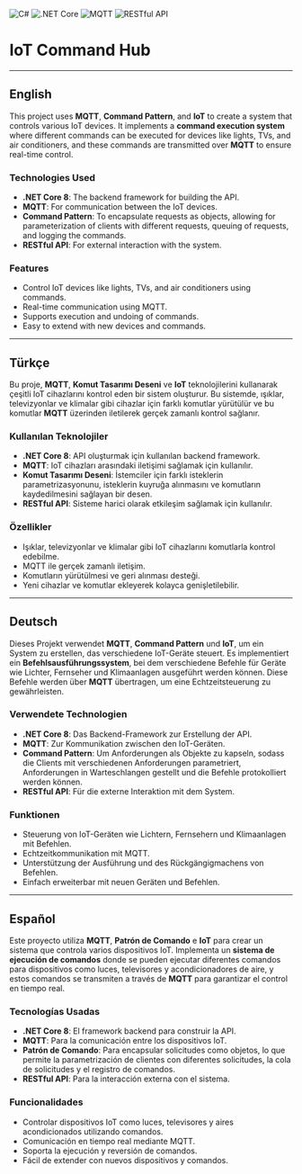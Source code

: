 ![C#](https://img.shields.io/badge/language-C%23-blue)
![.NET Core](https://img.shields.io/badge/.NET%20Core-8-blue)
![MQTT](https://img.shields.io/badge/MQTT-enabled-green)
![RESTful API](https://img.shields.io/badge/RESTful-API-orange)

# IoT Command Hub

---

## English 

This project uses **MQTT**, **Command Pattern**, and **IoT** to create a system that controls various IoT devices. It implements a **command execution system** where different commands can be executed for devices like lights, TVs, and air conditioners, and these commands are transmitted over **MQTT** to ensure real-time control.

### Technologies Used
- **.NET Core 8**: The backend framework for building the API.
- **MQTT**: For communication between the IoT devices.
- **Command Pattern**: To encapsulate requests as objects, allowing for parameterization of clients with different requests, queuing of requests, and logging the commands.
- **RESTful API**: For external interaction with the system.

### Features
- Control IoT devices like lights, TVs, and air conditioners using commands.
- Real-time communication using MQTT.
- Supports execution and undoing of commands.
- Easy to extend with new devices and commands.

---

## Türkçe 

Bu proje, **MQTT**, **Komut Tasarımı Deseni** ve **IoT** teknolojilerini kullanarak çeşitli IoT cihazlarını kontrol eden bir sistem oluşturur. Bu sistemde, ışıklar, televizyonlar ve klimalar gibi cihazlar için farklı komutlar yürütülür ve bu komutlar **MQTT** üzerinden iletilerek gerçek zamanlı kontrol sağlanır.

### Kullanılan Teknolojiler
- **.NET Core 8**: API oluşturmak için kullanılan backend framework.
- **MQTT**: IoT cihazları arasındaki iletişimi sağlamak için kullanılır.
- **Komut Tasarımı Deseni**: İstemciler için farklı isteklerin parametrizasyonunu, isteklerin kuyruğa alınmasını ve komutların kaydedilmesini sağlayan bir desen.
- **RESTful API**: Sisteme harici olarak etkileşim sağlamak için kullanılır.

### Özellikler
- Işıklar, televizyonlar ve klimalar gibi IoT cihazlarını komutlarla kontrol edebilme.
- MQTT ile gerçek zamanlı iletişim.
- Komutların yürütülmesi ve geri alınması desteği.
- Yeni cihazlar ve komutlar ekleyerek kolayca genişletilebilir.

---

## Deutsch 

Dieses Projekt verwendet **MQTT**, **Command Pattern** und **IoT**, um ein System zu erstellen, das verschiedene IoT-Geräte steuert. Es implementiert ein **Befehlsausführungssystem**, bei dem verschiedene Befehle für Geräte wie Lichter, Fernseher und Klimaanlagen ausgeführt werden können. Diese Befehle werden über **MQTT** übertragen, um eine Echtzeitsteuerung zu gewährleisten.

### Verwendete Technologien
- **.NET Core 8**: Das Backend-Framework zur Erstellung der API.
- **MQTT**: Zur Kommunikation zwischen den IoT-Geräten.
- **Command Pattern**: Um Anforderungen als Objekte zu kapseln, sodass die Clients mit verschiedenen Anforderungen parametriert, Anforderungen in Warteschlangen gestellt und die Befehle protokolliert werden können.
- **RESTful API**: Für die externe Interaktion mit dem System.

### Funktionen
- Steuerung von IoT-Geräten wie Lichtern, Fernsehern und Klimaanlagen mit Befehlen.
- Echtzeitkommunikation mit MQTT.
- Unterstützung der Ausführung und des Rückgängigmachens von Befehlen.
- Einfach erweiterbar mit neuen Geräten und Befehlen.

---

## Español 

Este proyecto utiliza **MQTT**, **Patrón de Comando** e **IoT** para crear un sistema que controla varios dispositivos IoT. Implementa un **sistema de ejecución de comandos** donde se pueden ejecutar diferentes comandos para dispositivos como luces, televisores y acondicionadores de aire, y estos comandos se transmiten a través de **MQTT** para garantizar el control en tiempo real.

### Tecnologías Usadas
- **.NET Core 8**: El framework backend para construir la API.
- **MQTT**: Para la comunicación entre los dispositivos IoT.
- **Patrón de Comando**: Para encapsular solicitudes como objetos, lo que permite la parametrización de clientes con diferentes solicitudes, la cola de solicitudes y el registro de comandos.
- **RESTful API**: Para la interacción externa con el sistema.

### Funcionalidades
- Controlar dispositivos IoT como luces, televisores y aires acondicionados utilizando comandos.
- Comunicación en tiempo real mediante MQTT.
- Soporta la ejecución y reversión de comandos.
- Fácil de extender con nuevos dispositivos y comandos.
